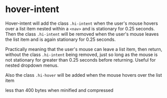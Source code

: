 # hover-intent
Hover-intent will add the class `.hi-intent` when the user's mouse hovers over a list item nested within a `<nav>` and is stationary for 0.25 seconds. Then the class `.hi-intent` will be removed when the user's mouse leaves the list item and is again stationary for 0.25 seconds. 

Practically meaning that the user's mouse can leave a list item, then return, without the class `.hi-intent` being removed, just so long as the mouse is not stationary for greater than 0.25 seconds before returning. Useful for nested dropdown menus.

Also the class `.hi-hover` will be added when the mouse hovers over the list item

less than 400 bytes when minified and compressed

